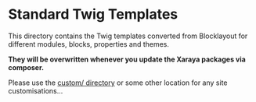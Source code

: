 # Standard Twig Templates

This directory contains the Twig templates converted from Blocklayout for different modules, blocks, properties and themes.

**They will be overwritten whenever you update the Xaraya packages via composer.**

Please use the [custom/ directory](../custom/) or some other location for any site customisations...

